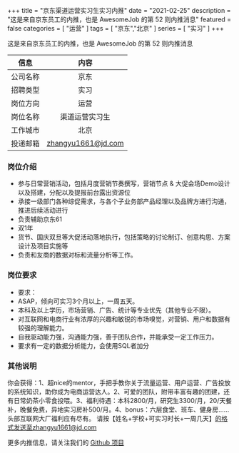 +++
title = "京东渠道运营实习生实习内推"
date = "2021-02-25"
description = "这是来自京东员工的内推，也是 AwesomeJob 的第 52 则内推消息"
featured = false
categories = [
    "运营"
]
tags = [
    "京东","北京"
]
series = [
    "实习"
]
+++

这是来自京东员工的内推，也是 AwesomeJob 的第 52 则内推消息
<!--more-->

| 信息 | 内容 |
| :-----:| :----: |
| 公司名称 | 京东 |
| 招聘类型 | 实习 |
| 岗位方向 | 运营 |
| 岗位名称 | 渠道运营实习生 |
| 工作城市 | 北京 |
| 投递邮箱 | zhangyu1661@jd.com |

### 岗位介绍

-  参与日常营销活动，包括月度营销节奏撰写，营销节点 & 大促会场Demo设计以及搭建，分配以及提报前台露出资源位
-  承接一级部门各种综促需求，与各个子业务部产品经理以及品牌方进行沟通，推进后续活动进行
- 负责辅助京东61
- 双1年
- 货节、国庆双旦等大促活动落地执行，包括策略的讨论制订、创意构思、方案设计及项目实施等
- 负责和友商的数据对标和流量分析等工作。

### 岗位要求

- 要求：
- ASAP，倾向可实习3个月以上，一周五天。
- 本科及以上学历，市场营销、广告、统计等专业优先（其他专业不限）。
- 对互联网和电商行业有浓厚的兴趣和敏锐的市场嗅觉，对营销、用户和数据有较强的理解能力。
- 自我驱动能力强，沟通能力强，善于团队合作，并能承受一定工作压力。
- 要求有一定的数据分析能力，会使用SQL者加分

### 其他说明

你会获得：1、超nice的mentor，手把手教你关于流量运营、用户运营、广告投放的系统知识，助你成为电商运营达人。2、可爱的团队，附带丰富有趣的团建，还有日常奶茶小零食投喂。3、福利待遇：本科2800/月，研究生3300/月，20/天餐补，晚餐免费，异地实习房补500/月。4、bonus：六层食堂、班车、健身房……头部互联网大厂福利应有尽有。 请按【姓名+学校+可实习时长+一周几天】的格式发送至zhangyu1661@jd.com

更多内推信息，请关注我们的 [Github 项目](https://github.com/Dikea/AwesomeJob)

